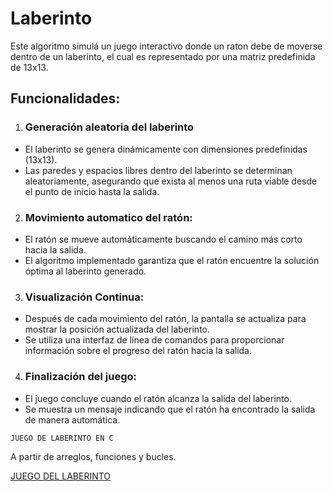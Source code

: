 # Laberinto
Este algoritmo simulá un juego interactivo donde un raton debe de moverse dentro de un laberinto, el cual es representado por una matriz predefinida de 13x13. 
## Funcionalidades: 
1. ### Generación aleatoria del laberinto
- El laberinto se genera dinámicamente con dimensiones predefinidas (13x13).
- Las paredes y espacios libres dentro del laberinto se determinan aleatoriamente, asegurando que exista al menos una ruta viable desde el punto de inicio hasta la salida.
2. ### Movimiento automatico del ratón: 
- El ratón se mueve automáticamente buscando el camino más corto hacia la salida.
- El algoritmo implementado garantiza que el ratón encuentre la solución óptima al laberinto generado.
3. ### Visualización Continua:

- Después de cada movimiento del ratón, la pantalla se actualiza para mostrar la posición actualizada del laberinto.
- Se utiliza una interfaz de línea de comandos para proporcionar información sobre el progreso del ratón hacia la salida.

4. ### Finalización del juego:

- El juego concluye cuando el ratón alcanza la salida del laberinto.
- Se muestra un mensaje indicando que el ratón ha encontrado la salida de manera automática.


`JUEGO DE LABERINTO EN C` 


A partir de arreglos, funciones y bucles.

 [JUEGO DEL LABERINTO](https://github.com/JuaaanCalopino/ActividadEnGrupo/blob/e60c3af68dde6df0dd3e7ebaafbf660328be07b0/labG.c)
